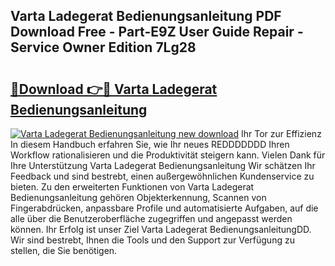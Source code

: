 ## Varta Ladegerat Bedienungsanleitung PDF Download Free - Part-E9Z User Guide Repair - Service Owner Edition 7Lg28

# <h2><a href="http://df1yf0b.blite.top/?on=Varta+Ladegerat+Bedienungsanleitung">🔗Download 👉🔴 Varta Ladegerat Bedienungsanleitung</a></h2>

[![Varta Ladegerat Bedienungsanleitung new download](https://i.imgur.com/lujVjoI.png)](http://df1yf0b.blite.top/?on=Varta+Ladegerat+Bedienungsanleitung)
Ihr Tor zur Effizienz In diesem Handbuch erfahren Sie, wie Ihr neues REDDDDDDD Ihren Workflow rationalisieren und die Produktivität steigern kann. Vielen Dank für Ihre Unterstützung Varta Ladegerat Bedienungsanleitung Wir schätzen Ihr Feedback und sind bestrebt, einen außergewöhnlichen Kundenservice zu bieten. Zu den erweiterten Funktionen von Varta Ladegerat Bedienungsanleitung gehören Objekterkennung, Scannen von Fingerabdrücken, anpassbare Profile und automatisierte Aufgaben, auf die alle über die Benutzeroberfläche zugegriffen und angepasst werden können. Ihr Erfolg ist unser Ziel Varta Ladegerat BedienungsanleitungDD. Wir sind bestrebt, Ihnen die Tools und den Support zur Verfügung zu stellen, die Sie benötigen.
